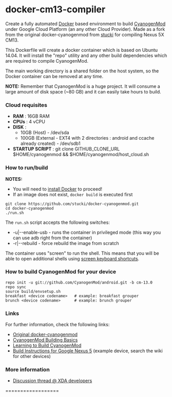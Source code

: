 docker-cm13-compiler
==================

Create a fully automated [Docker] based environment to build [CyanogenMod] under Google Cloud Platform (an any other Cloud Provider).
Made as a fork from the original docker-cyanogenmod from [stucki] for compiling Nexus 5X CM13.

This Dockerfile will create a docker container which is based on Ubuntu 14.04.
It will install the "repo" utility and any other build dependencies which are required to compile CyanogenMod.

The main working directory is a shared folder on the host system, so the Docker container can be removed at any time.

**NOTE:** Remember that CyanogenMod is a huge project. It will consume a large amount of disk space (~80 GB) and it can easily take hours to build.

### Cloud requisites

* **RAM** : 16GB RAM
* **CPUs** : 4 vCPU
* **DISK** : 
    * 10GB (Host) - /dev/sda
    * 100GB (External - EXT4 with 2 directories : android and ccache already created)  - /dev/sdb1
* **STARTUP SCRIPT** : git clone GITHUB_CLONE_URL $HOME/cyanogenmod && $HOME/cyanogenmod/host_cloud.sh


### How to run/build

**NOTES:**
* You will need to [install Docker][Docker_Installation] to proceed!
* If an image does not exist, ```docker build``` is executed first

```
git clone https://github.com/stucki/docker-cyanogenmod.git
cd docker-cyanogenmod
./run.sh
```

The `run.sh` script accepts the following switches:

* -u|--enable-usb - runs the container in privileged mode (this way you can use adb right from the container)
* -r|--rebuild - force rebuild the image from scratch

The container uses "screen" to run the shell. This means that you will be able to open additional shells using [screen keyboard shortcuts][Screen_Shortcuts].

### How to build CyanogenMod for your device

```
repo init -u git://github.com/CyanogenMod/android.git -b cm-13.0
repo sync
source build/envsetup.sh
breakfast <device codename>   # example: breakfast grouper
brunch <device codename>      # example: brunch grouper
```

### Links

For further information, check the following links:

* [Original docker-cyanogenmod][stucki]
* [CyanogenMod Building Basics][Cyanogenmod_Building_Basics]
* [Learning to Build CyanogenMod][Learning_to_Build_CM]
* [Build Instructions for Google Nexus 5][CyanogenMod_Build_Nexus5] (example device, search the wiki for other devices)

### More information

* [Discussion thread @ XDA developers]

==================

[Docker]:                      https://www.docker.io/
[CyanogenMod]:                 http://www.cyanogenmod.org/
[Docker_Installation]:         https://www.docker.io/gettingstarted/
[Screen_Shortcuts]:            http://www.pixelbeat.org/lkdb/screen.html
[CyanogenMod_Building_Basics]: http://wiki.cyanogenmod.org/w/Doc:_Building_Basics
[Learning_to_Build_CM]:        http://wiki.cyanogenmod.org/w/Development#Learning_To_Build_CM
[CyanogenMod_Build_Nexus5]:    http://wiki.cyanogenmod.org/w/Build_for_hammerhead
[Discussion thread @ XDA developers]: http://forum.xda-developers.com/showthread.php?t=2650345
[dotcloud/docker#2224]:        https://github.com/dotcloud/docker/issues/2224
[stucki]:   https://github.com/stucki/docker-cyanogenmod
